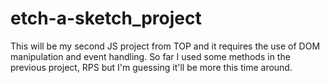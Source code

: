 # etch-a-sketch_project

This will be my second JS project from TOP and it requires the use of DOM manipulation and event handling.
So far I used some methods in the previous project, RPS but I'm guessing it'll be more this time around.
